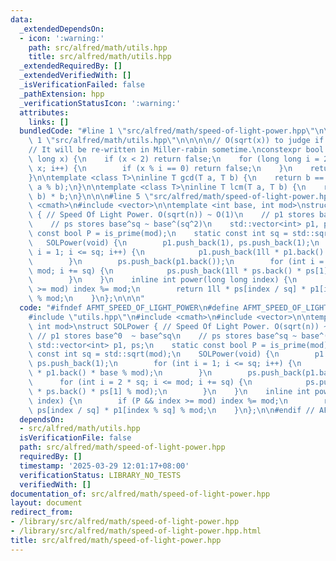 ```yaml
---
data:
  _extendedDependsOn:
  - icon: ':warning:'
    path: src/alfred/math/utils.hpp
    title: src/alfred/math/utils.hpp
  _extendedRequiredBy: []
  _extendedVerifiedWith: []
  _isVerificationFailed: false
  _pathExtension: hpp
  _verificationStatusIcon: ':warning:'
  attributes:
    links: []
  bundledCode: "#line 1 \"src/alfred/math/speed-of-light-power.hpp\"\n\n\n\n#line\
    \ 1 \"src/alfred/math/utils.hpp\"\n\n\n\n// O(sqrt(x)) to judge if x is a prime.\n\
    // It will be re-written in Miller-rabin sometime.\nconstexpr bool is_prime(long\
    \ long x) {\n    if (x < 2) return false;\n    for (long long i = 2; i * i <=\
    \ x; i++) {\n        if (x % i == 0) return false;\n    }\n    return true;\n\
    }\n\ntemplate <class T>\ninline T gcd(T a, T b) {\n    return b == 0 ? a : gcd(b,\
    \ a % b);\n}\n\ntemplate <class T>\ninline T lcm(T a, T b) {\n    return a / gcd(a,\
    \ b) * b;\n}\n\n\n#line 5 \"src/alfred/math/speed-of-light-power.hpp\"\n#include\
    \ <cmath>\n#include <vector>\n\ntemplate <int base, int mod>\nstruct SOLPower\
    \ { // Speed Of Light Power. O(sqrt(n)) ~ O(1)\n    // p1 stores base^0  ~ base^sq\n\
    \    // ps stores base^sq ~ base^(sq^2)\n    std::vector<int> p1, ps;\n    static\
    \ const bool P = is_prime(mod);\n    static const int sq = std::sqrt(mod);\n \
    \   SOLPower(void) {\n        p1.push_back(1), ps.push_back(1);\n        for (int\
    \ i = 1; i <= sq; i++) {\n            p1.push_back(1ll * p1.back() * base % mod);\n\
    \        }\n        ps.push_back(p1.back());\n        for (int i = 2 * sq; i <=\
    \ mod; i += sq) {\n            ps.push_back(1ll * ps.back() * ps[1] % mod);\n\
    \        }\n    }\n    inline int power(long long index) {\n        if (P && index\
    \ >= mod) index %= mod;\n        return 1ll * ps[index / sq] * p1[index % sq]\
    \ % mod;\n    }\n};\n\n\n"
  code: "#ifndef AFMT_SPEED_OF_LIGHT_POWER\n#define AFMT_SPEED_OF_LIGHT_POWER\n\n\
    #include \"utils.hpp\"\n#include <cmath>\n#include <vector>\n\ntemplate <int base,\
    \ int mod>\nstruct SOLPower { // Speed Of Light Power. O(sqrt(n)) ~ O(1)\n   \
    \ // p1 stores base^0  ~ base^sq\n    // ps stores base^sq ~ base^(sq^2)\n   \
    \ std::vector<int> p1, ps;\n    static const bool P = is_prime(mod);\n    static\
    \ const int sq = std::sqrt(mod);\n    SOLPower(void) {\n        p1.push_back(1),\
    \ ps.push_back(1);\n        for (int i = 1; i <= sq; i++) {\n            p1.push_back(1ll\
    \ * p1.back() * base % mod);\n        }\n        ps.push_back(p1.back());\n  \
    \      for (int i = 2 * sq; i <= mod; i += sq) {\n            ps.push_back(1ll\
    \ * ps.back() * ps[1] % mod);\n        }\n    }\n    inline int power(long long\
    \ index) {\n        if (P && index >= mod) index %= mod;\n        return 1ll *\
    \ ps[index / sq] * p1[index % sq] % mod;\n    }\n};\n\n#endif // AFMT_SPEED_OF_LIGHT_POWER\n"
  dependsOn:
  - src/alfred/math/utils.hpp
  isVerificationFile: false
  path: src/alfred/math/speed-of-light-power.hpp
  requiredBy: []
  timestamp: '2025-03-29 12:01:17+08:00'
  verificationStatus: LIBRARY_NO_TESTS
  verifiedWith: []
documentation_of: src/alfred/math/speed-of-light-power.hpp
layout: document
redirect_from:
- /library/src/alfred/math/speed-of-light-power.hpp
- /library/src/alfred/math/speed-of-light-power.hpp.html
title: src/alfred/math/speed-of-light-power.hpp
---
```

